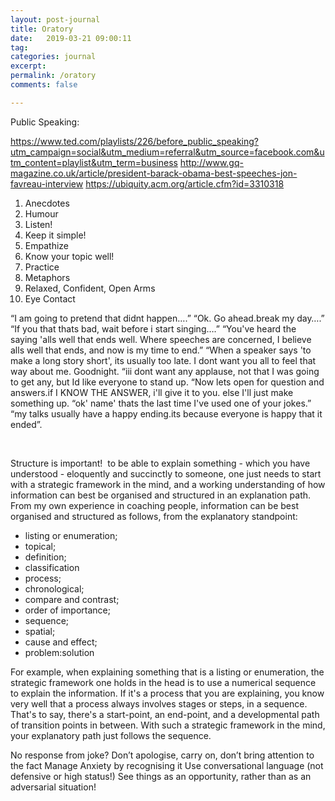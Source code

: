 ```yaml
---
layout: post-journal
title: Oratory
date:   2019-03-21 09:00:11
tag: 
categories: journal
excerpt: 
permalink: /oratory
comments: false

---
```



Public Speaking:

https://www.ted.com/playlists/226/before_public_speaking?utm_campaign=social&utm_medium=referral&utm_source=facebook.com&utm_content=playlist&utm_term=business
http://www.gq-magazine.co.uk/article/president-barack-obama-best-speeches-jon-favreau-interview
https://ubiquity.acm.org/article.cfm?id=3310318

1. Anecdotes 
2. Humour 
3. Listen! 
4. Keep it simple! 
5. Empathize 
6. Know your topic well! 
7. Practice 
8. Metaphors 
9. Relaxed, Confident, Open Arms 
10. Eye Contact 


“I am going to pretend that didnt happen….”
“Ok. Go ahead.break my day….”
“If you that thats bad, wait before i start singing….”
“You've heard the saying 'alls well that ends well. Where speeches are concerned, I believe alls well that ends, and now is my time to end.”
“When a speaker says 'to make a long story short', its usually too late. I dont want you all to feel that way about me. Goodnight.
“iii dont want any applause, not that I was going to get any, but Id like everyone to stand up. 
“Now lets open for question and answers.if I KNOW THE ANSWER, i'll give it to you. else I'll just make something up. 
“ok' name' thats the last time I've used one of your jokes.”
“my talks usually have a happy ending.its because everyone is happy that it ended”.


  

Structure is important! 
to be able to explain something - which you have understood - eloquently and succinctly to someone, one just needs to start with a strategic framework in the mind, and a working understanding of how information can best be organised and structured in an explanation path.
From my own experience in coaching people, information can be best organised and structured as follows, from the explanatory standpoint:
- listing or enumeration;
- topical;
- definition;
- classification
- process;
- chronological;
- compare and contrast;
- order of importance;
- sequence;
- spatial;
- cause and effect;
- problem:solution

For example, when explaining something that is a listing or enumeration, the strategic framework one holds in the head is to use a numerical sequence to explain the information.
If it's a process that you are explaining, you know very well that a process always involves stages or steps, in a sequence.
That's to say, there's a start-point, an end-point, and a developmental path of transition points in between.
With such a strategic framework in the mind, your explanatory path just follows the sequence.

No response from joke? Don’t apologise, carry on, don’t bring attention to the fact
Manage Anxiety by recognising it
Use conversational language (not defensive or high status!)
See things as an opportunity, rather than as an adversarial situation!
